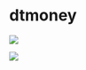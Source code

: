 # dtmoney

![](https://i.postimg.cc/76szt6zd/Captura-de-Tela-2021-03-26-a-s-09-35-01.png)

![](https://i.postimg.cc/ZnWdGSFR/Captura-de-Tela-2021-03-26-a-s-09-35-16.png)
